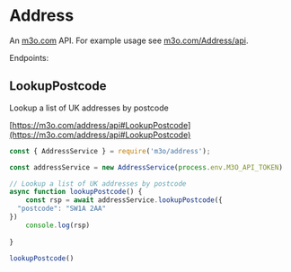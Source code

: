 # Address

An [m3o.com](https://m3o.com) API. For example usage see [m3o.com/Address/api](https://m3o.com/Address/api).

Endpoints:

## LookupPostcode

Lookup a list of UK addresses by postcode


[https://m3o.com/address/api#LookupPostcode](https://m3o.com/address/api#LookupPostcode)

```js
const { AddressService } = require('m3o/address');

const addressService = new AddressService(process.env.M3O_API_TOKEN)

// Lookup a list of UK addresses by postcode
async function lookupPostcode() {
	const rsp = await addressService.lookupPostcode({
  "postcode": "SW1A 2AA"
})
	console.log(rsp)
	
}

lookupPostcode()
```
